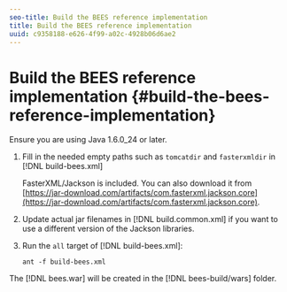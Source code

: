 ```yaml
---
seo-title: Build the BEES reference implementation
title: Build the BEES reference implementation
uuid: c9358188-e626-4f99-a02c-4928b06d6ae2
---
```


# Build the BEES reference implementation {#build-the-bees-reference-implementation}

 Ensure you are using Java 1.6.0_24 or later. 
1. Fill in the needed empty paths such as `tomcatdir` and `fasterxmldir` in [!DNL build-bees.xml]

   FasterXML/Jackson is included. You can also download it from [https://jar-download.com/artifacts/com.fasterxml.jackson.core](https://jar-download.com/artifacts/com.fasterxml.jackson.core).
1. Update actual jar filenames in [!DNL build.common.xml] if you want to use a different version of the Jackson libraries.
1. Run the `all` target of [!DNL build-bees.xml]:

   ```
   ant -f build-bees.xml
   ```

The [!DNL bees.war] will be created in the [!DNL bees-build/wars] folder.